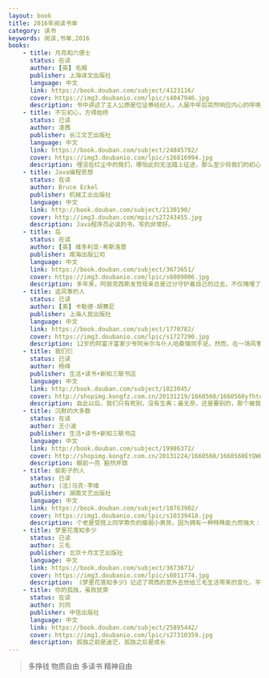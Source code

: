 ```yaml
---
layout: book
title: 2016年阅读书单
category: 读书
keywords: 阅读,书单,2016
books:
    - title: 月亮和六便士
      status: 在读
      author: [英] 毛姆  
      publisher: 上海译文出版社
      language: 中文
      link: https://book.douban.com/subject/4123116/
      cover: https://img3.doubanio.com/lpic/s4047946.jpg
      description: 书中讲述了主人公原是位证券经纪人，人届中年后突然响应内心的呼唤，合弃一切到南太平洋的塔希提岛与土著人一起生活，获得灵感，创作出许多艺术杰作。毛姆在小说中深入探讨了生活和艺术两者的矛盾和相互作用。
    - title: 不忘初心，方得始终
      status: 已读
      author: 凌茜
      publisher: 长江文艺出版社
      language: 中文
      link: https://book.douban.com/subject/24845782/
      cover: https://img3.doubanio.com/lpic/s26816994.jpg
      description: 埋没在红尘中的我们，哪怕此刻无法踏上征途，那么至少将我们的初心好好地珍藏在心中，不让它因岁月的冲刷而斑驳失色；静静的等到时机到来的那一刻，用一种温暖睿智的气质，对自己进行一种期望，抚慰自己如野狼一般，在外挣抢饭碗，看似坚硬的心。
    - title: Java编程思想
      status: 在读
      author: Bruce Eckel
      publisher: 机械工业出版社
      language: 中文
      link: http://book.douban.com/subject/2130190/
      cover: http://img3.douban.com/mpic/s27243455.jpg 
      description: Java程序员必读的书。写的非常好。
    - title: 岛
      status: 在读
      author: [英] 维多利亚·希斯洛普 
      publisher: 南海出版公司
      language: 中文
      link: https://book.douban.com/subject/3673651/
      cover: https://img3.doubanio.com/lpic/s6009006.jpg
      description: 多年来，阿丽克西斯发觉母亲总是过分守护着自己的过去，不仅掩埋了自己的根，还把上面的泥土踩得结结实实。阿丽克西斯决定打开母亲尘封的过去。
    - title: 追风筝的人
      status: 已读
      author: [美] 卡勒德·胡赛尼 
      publisher: 上海人民出版社
      language: 中文
      link: https://book.douban.com/subject/1770782/
      cover: https://img3.doubanio.com/lpic/s1727290.jpg
      description: 12岁的阿富汗富家少爷阿米尔与仆人哈桑情同手足。然而，在一场风筝比赛后，发生了一件悲惨不堪的事，阿米尔为自己的懦弱感到自责和痛苦，逼走了哈桑，不久，自己也跟随父亲逃往美国。
    - title: 我们仨
      status: 已读
      author: 杨绛
      publisher: 生活•读书•新知三联书店
      language: 中文
      link: http://book.douban.com/subject/1023045/
      cover: http://shopimg.kongfz.com.cn/20131219/1660560/1660560yfhtqf_b.jpg
      description: 自此以后，我们只有死别，没有生离；最无奈，还是要别的，那个被我称为家的地方只是旅途上的客栈而已。家在哪里，我不知道，我还在寻觅归途。
    - title: 沉默的大多数
      status: 在读
      author: 王小波
      publisher: 生活•读书•新知三联书店
      language: 中文
      link: http://book.douban.com/subject/19986372/
      cover: http://shopimg.kongfz.com.cn/20131224/1660560/1660560EtQWLG_b.jpg
      description: 眼前一亮 豁然开朗
    - title: 偷影子的人
      status: 已读
      author: (法)马克·李维 
      publisher: 湖南文艺出版社
      language: 中文
      link: https://book.douban.com/subject/10763902/
      cover: https://img1.doubanio.com/lpic/s10339418.jpg
      description: 个老是受班上同学欺负的瘦弱小男孩，因为拥有一种特殊能力而强大：他能“偷别人的影子”，因而能看见他人心事，听见人们心中不愿意说出口的秘密。他开始成为需要帮助者的心灵伙伴，为每个偷来的影子找到点亮生命的小小光芒。
    - title: 梦里花落知多少
      status: 已读
      author: 三毛 
      publisher: 北京十月文艺出版社
      language: 中文
      link: https://book.douban.com/subject/3673671/
      cover: https://img3.doubanio.com/lpic/s6011774.jpg
      description: 《梦里花落知多少》记述了荷西的意外去世给三毛生活带来的变化，平静的语调掩藏不了死别的伤痛，哀恸过后的坚强，让这位深情女子更加美丽。
    - title: 你的孤独，虽败犹荣
      status: 在读
      author: 刘同  
      publisher: 中信出版社
      language: 中文
      link: https://book.douban.com/subject/25895442/
      cover: https://img1.doubanio.com/lpic/s27310359.jpg
      description: 孤独之前是迷茫，孤独之后是成长
---
```


> 多挣钱 物质自由 多读书 精神自由
